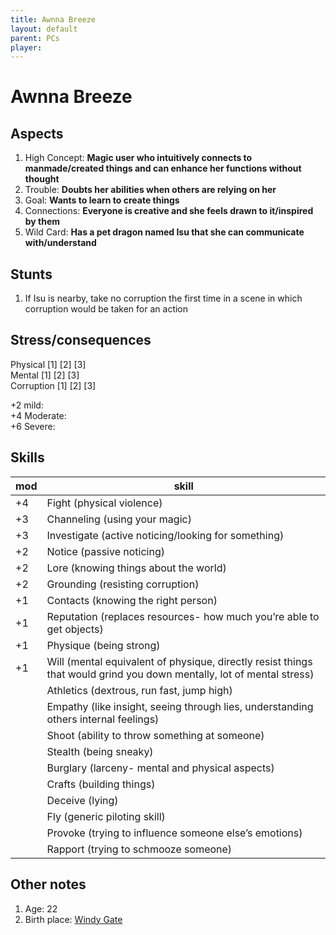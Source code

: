 ```yaml
---
title: Awnna Breeze
layout: default
parent: PCs
player: 
---
```

# Awnna Breeze
## Aspects
1. High Concept: **Magic user who intuitively connects to manmade/created things and can enhance her functions without thought**
2. Trouble: **Doubts her abilities when others are relying on her**
3. Goal: **Wants to learn to create things**
4. Connections: **Everyone is creative and she feels drawn to it/inspired by them**
5. Wild Card: **Has a pet dragon named Isu that she can communicate with/understand**

## Stunts
1. If Isu is nearby, take no corruption the first time in a scene in which corruption would be taken for an action

## Stress/consequences
Physical \[1] \[2] \[3] \
Mental \[1] \[2] \[3] \
Corruption \[1] \[2] \[3] 

+2 mild: \
+4 Moderate: \
+6 Severe: 

## Skills

| mod | skill                                                                                                                 |
| --- | --------------------------------------------------------------------------------------------------------------------- |
| +4  | Fight (physical violence)                                                                                             |
| +3  | Channeling (using your magic)                                                                                         |
| +3  | Investigate (active noticing/looking for something)                                                                   |
| +2  | Notice (passive noticing)                                                                                             |
| +2  | Lore (knowing things about the world)                                                                                 |
| +2  | Grounding (resisting corruption)                                                                                      |
| +1  | Contacts (knowing the right person)                                                                                   |
| +1  | Reputation (replaces resources- how much you’re able to get objects)                                                  |
| +1  | Physique (being strong)                                                                                               |
| +1  | Will (mental equivalent of physique, directly resist things that would grind you down mentally, lot of mental stress) |
|     | Athletics (dextrous, run fast, jump high)                                                                             |
|     | Empathy (like insight, seeing through lies, understanding others internal feelings)                                   |
|     | Shoot (ability to throw something at someone)                                                                         |
|     | Stealth (being sneaky)                                                                                                |
|     | Burglary (larceny- mental and physical aspects)                                                                       |
|     | Crafts (building things)                                                                                              |
|     | Deceive (lying)                                                                                                       |
|     | Fly (generic piloting skill)                                                                                          |
|     | Provoke (trying to influence someone else’s emotions)                                                                 |
|     | Rapport (trying to schmooze someone)                                                                                  |

## Other notes
1. Age: 22
2. Birth place: [Windy Gate](/FATE_in_the_BAWG/locations/Windy_gate.html)